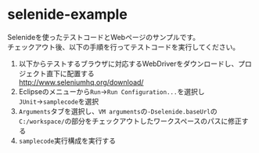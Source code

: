 # selenide-example
Selenideを使ったテストコードとWebページのサンプルです。  
チェックアウト後、以下の手順を行ってテストコードを実行してください。  

1. 以下からテストするブラウザに対応するWebDriverをダウンロードし、プロジェクト直下に配置する  
http://www.seleniumhq.org/download/
2. Eclipseのメニューから`Run`→`Run Configuration...`を選択し`JUnit`→`samplecode`を選択
3. `Arguments`タブを選択し、`VM arguments`の`-Dselenide.baseUrl`の`C:/workspace/`の部分をチェックアウトしたワークスペースのパスに修正する
4. `samplecode`実行構成を実行する
